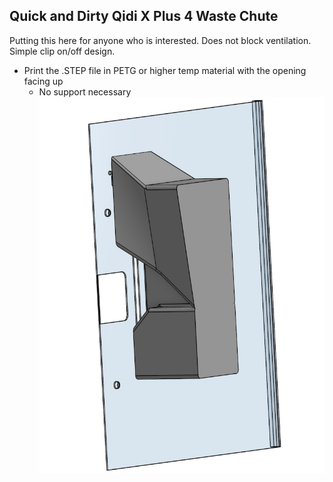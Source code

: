 ## Quick and Dirty Qidi X Plus 4 Waste Chute
Putting this here for anyone who is interested.  Does not block ventilation.  Simple clip on/off design.
- Print the .STEP file in PETG or higher temp material with the opening facing up
  - No support necessary  
![Waste Chute](https://github.com/Xorlent/Orcaslicer-Qidi-Plus-4/blob/main/Waste-Chute/Plus4Chute.jpg)
